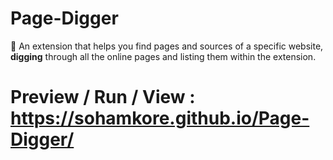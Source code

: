 # Page-Digger
🔎 An extension that helps you find pages and sources of a specific website, **digging** through all the online pages and listing them within the extension.

# Preview / Run / View : https://sohamkore.github.io/Page-Digger/
